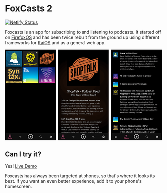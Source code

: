 # FoxCasts 2

[![Netlify Status](https://api.netlify.com/api/v1/badges/e3e375a5-494c-44b4-9785-580d3bad1561/deploy-status)](https://app.netlify.com/sites/frosty-williams-c3e7d8/deploys)

Foxcasts is an app for subscribing to and listening to podcasts. It started off on [FirefoxOS](https://github.com/garredow/foxcasts) and has been twice rebuilt from the ground up using different frameworks for [KaiOS](https://github.com/garredow/foxcasts-lite) and as a general web app.

![Foxcasts preview](/promo/banner.png?raw=true)

## Can I try it?

Yes! [Live Demo](https://foxcasts.garredow.com)

Foxcasts has always been targeted at phones, so that's where it looks its best. If you want an even better experience, add it to your phone's homescreen.

